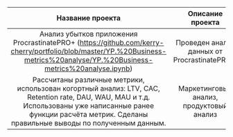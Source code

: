 
| Название проекта  | Описание проекта  | Направление деятельности | Стек |
| :---: | :---: | :---: | :---: | 
| Анализ убытков приложения ProcrastinatePRO+ (https://github.com/kerry-cherry/portfolio/blob/master/YP.%20Business-metrics%20analyse/YP.%20Business-metrics%20analyse.ipynb) | Проведен анализ данных от ProcrastinatePRO+.
Рассчитаны различные метрики, использован когортный анализ: LTV, CAC, Retention rate, DAU, WAU, MAU и т.д. Использованы уже написанные ранее функции расчёта метрик. Сделаны правильные выводы по полученным данным. | Маркетинговый анализ, продуктовый анализ | python, seaborn, matlolib, когортный анализ, unit-экономика |

